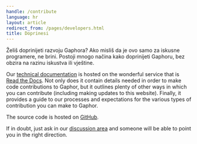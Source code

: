 ```yaml
---
handle: /contribute
language: hr
layout: article
redirect_from: /pages/developers.html
title: Doprinesi
---
```


Želiš doprinijeti razvoju Gaphora? Ako misliš da je ovo samo za iskusne
programere, ne brini. Postoji mnogo načina kako doprinijeti Gaphoru, bez
obzira na razinu iskustva ili vještine.

Our [technical documentation](https://gaphor.readthedocs.io) is hosted on
the wonderful service that is [Read the Docs](https://readthedocs.com/). Not
only does it contain details needed in order to make code contributions to
Gaphor, but it outlines plenty of other ways in which you can contribute
(including making updates to this website). Finally, it provides a guide to
our processes and expectations for the various types of contribution you can
make to Gaphor.

The source code is hosted on [GitHub](https://github.com/gaphor/gaphor).

If in doubt, just ask in our <a href="../discuss">discussion area</a> and
someone will be able to point you in the right direction.
